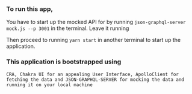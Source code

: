 ### To run this app, 

You have to start up the mocked API for by running `json-graphql-server mock.js --p 3001` in the terminal. Leave it running 

Then proceed to running `yarn start` in another terminal to start up the application.

### This application is bootstrapped using 
`CRA, Chakra UI for an appealing User Interface, ApolloClient for fetching the data and JSON-GRAPHQL-SERVER for mocking the data and running it on your local machine`
